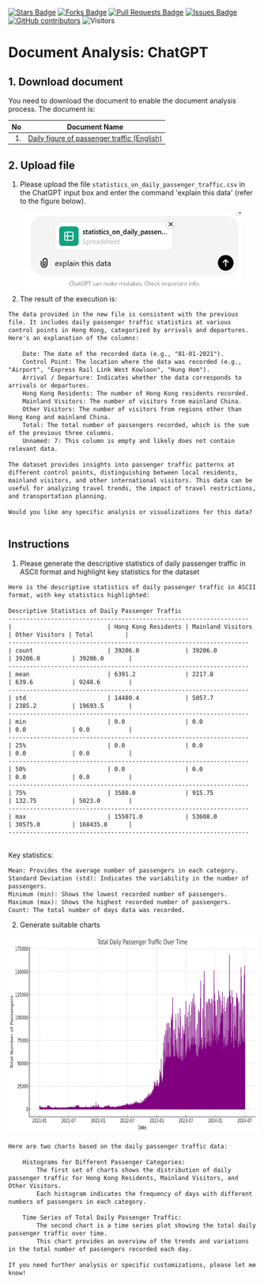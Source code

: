 <a href="https://github.com/michaeltlp/gen_ai/stargazers"><img src="https://img.shields.io/github/stars/michaeltlp/gen_ai" alt="Stars Badge"/></a>
<a href="https://github.com/michaeltlp/gen_ai/network/members"><img src="https://img.shields.io/github/forks/michaeltlp/gen_ai" alt="Forks Badge"/></a>
<a href="https://github.com/michaeltlp/gen_ai"><img src="https://img.shields.io/github/issues-pr/michaeltlp/gen_ai" alt="Pull Requests Badge"/></a>
<a href="https://github.com/michaeltlp/gen_ai/issues"><img src="https://img.shields.io/github/issues/michaeltlp/gen_ai" alt="Issues Badge"/></a>
<a href="https://github.com/michaeltlp/gen_ai/graphs/contributors"><img alt="GitHub contributors" src="https://img.shields.io/github/contributors/michaeltlp/gen_ai?color=2b9348"></a>
![Visitors](https://api.visitorbadge.io/api/visitors?path=https%3A%2F%2Fgithub.com%2Fmichaeltlp%2Fgen_ai&labelColor=%23d9e3f0&countColor=%23697689&style=flat)


# Document Analysis: ChatGPT

## 1. Download document
You need to download the document to enable the document analysis process. The document is:

| No  | Document Name |
|--------:|---------|
| 1. | [Daily figure of passenger traffic (English)](https://data.gov.hk/en-data/dataset/hk-immd-set5-statistics-daily-passenger-traffic/resource/e06a2a45-fe05-4eb4-9302-237d74343d52)


## 2. Upload file

1. Please upload the file `statistics_on_daily_passenger_traffic.csv` in the ChatGPT input box and enter the command 'explain this data' (refer to the figure below). 

<p align="center">
<img src="/images/statistic_hk.png"  height="150" />
</p>

2. The result of the execution is:
```
The data provided in the new file is consistent with the previous file. It includes daily passenger traffic statistics at various control points in Hong Kong, categorized by arrivals and departures. Here's an explanation of the columns:

    Date: The date of the recorded data (e.g., "01-01-2021").
    Control Point: The location where the data was recorded (e.g., "Airport", "Express Rail Link West Kowloon", "Hung Hom").
    Arrival / Departure: Indicates whether the data corresponds to arrivals or departures.
    Hong Kong Residents: The number of Hong Kong residents recorded.
    Mainland Visitors: The number of visitors from mainland China.
    Other Visitors: The number of visitors from regions other than Hong Kong and mainland China.
    Total: The total number of passengers recorded, which is the sum of the previous three columns.
    Unnamed: 7: This column is empty and likely does not contain relevant data.

The dataset provides insights into passenger traffic patterns at different control points, distinguishing between local residents, mainland visitors, and other international visitors. This data can be useful for analyzing travel trends, the impact of travel restrictions, and transportation planning.

Would you like any specific analysis or visualizations for this data? ​
​
```
## Instructions
1. Please generate the descriptive statistics of daily passenger traffic in ASCII format and highlight key statistics for the dataset
```
Here is the descriptive statistics of daily passenger traffic in ASCII format, with key statistics highlighted:

Descriptive Statistics of Daily Passenger Traffic
--------------------------------------------------------------------
|                           | Hong Kong Residents | Mainland Visitors | Other Visitors | Total         |
--------------------------------------------------------------------
| count                     | 39206.0             | 39206.0           | 39206.0         | 39206.0       |
--------------------------------------------------------------------
| mean                      | 6391.2              | 2217.8            | 639.6           | 9248.6        |
--------------------------------------------------------------------
| std                       | 14480.4             | 5057.7            | 2385.2          | 19693.5       |
--------------------------------------------------------------------
| min                       | 0.0                 | 0.0               | 0.0             | 0.0           |
--------------------------------------------------------------------
| 25%                       | 0.0                 | 0.0               | 0.0             | 0.0           |
--------------------------------------------------------------------
| 50%                       | 0.0                 | 0.0               | 0.0             | 0.0           |
--------------------------------------------------------------------
| 75%                       | 3580.0              | 915.75            | 132.75          | 5023.0        |
--------------------------------------------------------------------
| max                       | 155071.0            | 53608.0           | 30575.0         | 168435.0      |
--------------------------------------------------------------------


```

Key statistics:

    Mean: Provides the average number of passengers in each category.
    Standard Deviation (std): Indicates the variability in the number of passengers.
    Minimum (min): Shows the lowest recorded number of passengers.
    Maximum (max): Shows the highest recorded number of passengers.
    Count: The total number of days data was recorded.

2. Generate suitable charts

<p align="center">
<img src="/images/total_daily.png"  height="400" />
</p>

```
Here are two charts based on the daily passenger traffic data:

    Histograms for Different Passenger Categories:
        The first set of charts shows the distribution of daily passenger traffic for Hong Kong Residents, Mainland Visitors, and Other Visitors.
        Each histogram indicates the frequency of days with different numbers of passengers in each category.

    Time Series of Total Daily Passenger Traffic:
        The second chart is a time series plot showing the total daily passenger traffic over time.
        This chart provides an overview of the trends and variations in the total number of passengers recorded each day.

If you need further analysis or specific customizations, please let me know! ​

```
​
